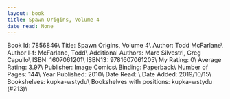 ```yaml
---
layout: book
title: Spawn Origins, Volume 4
date_read: None
---
```


Book Id: 7856846\ 
Title: Spawn Origins, Volume 4\ 
Author: Todd McFarlane\ 
Author l-f: McFarlane, Todd\ 
Additional Authors: Marc Silvestri, Greg Capullo\ 
ISBN: 1607061201\ 
ISBN13: 9781607061205\ 
My Rating: 0\ 
Average Rating: 3.97\ 
Publisher: Image Comics\ 
Binding: Paperback\ 
Number of Pages: 144\ 
Year Published: 2010\ 
Date Read: \ 
Date Added: 2019/10/15\ 
Bookshelves: kupka-wstydu\ 
Bookshelves with positions: kupka-wstydu (#213)\ 

